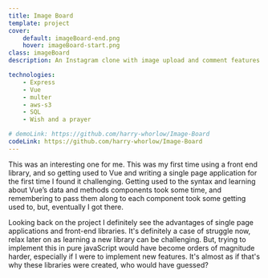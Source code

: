 ```yaml
---
title: Image Board
template: project
cover:
    default: imageBoard-end.png
    hover: imageBoard-start.png
class: imageBoard
description: An Instagram clone with image upload and comment features. Built with Vue, Express, Malter and amazon web services S3

technologies:
    - Express
    - Vue
    - multer
    - aws-s3
    - SQL
    - Wish and a prayer

# demoLink: https://github.com/harry-whorlow/Image-Board
codeLink: https://github.com/harry-whorlow/Image-Board
---
```


This was an interesting one for me. This was my first time using a front end library, and so getting used to Vue and writing a single page application for the first time I found it challenging. Getting used to the syntax and learning about Vue’s data and methods components took some time, and remembering to pass them along to each component took some getting used to, but, eventually I got there.

Looking back on the project I definitely see the advantages of single page applications and front-end libraries. It's definitely a case of struggle now, relax later on as learning a new library can be challenging. But, trying to implement this in pure javaScript would have become orders of magnitude harder, especially if I were to implement new features. It's almost as if that's why these libraries were created, who would have guessed?
